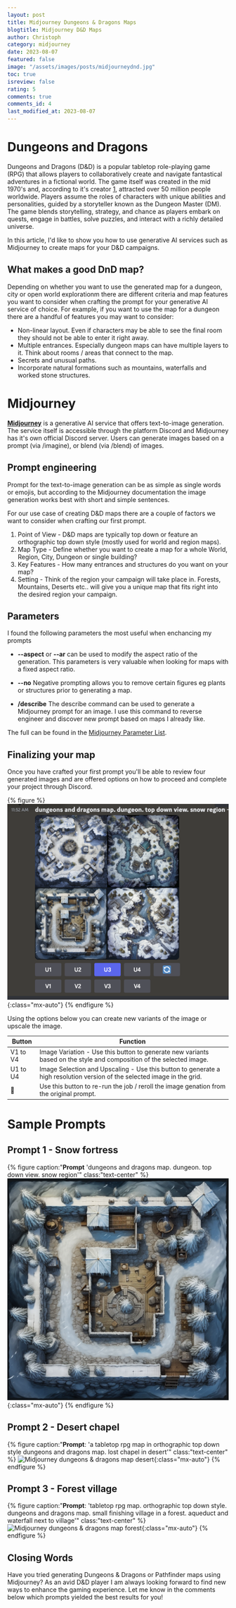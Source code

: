 ```yaml
---
layout: post
title: Midjourney Dungeons & Dragons Maps
blogtitle: Midjourney D&D Maps
author: Christoph
category: midjourney
date: 2023-08-07
featured: false
image: "/assets/images/posts/midjourneydnd.jpg"
toc: true
isreview: false
rating: 5
comments: true
comments_id: 4
last_modified_at: 2023-08-07
---
```


# Dungeons and Dragons

Dungeons and Dragons (D&D) is a popular tabletop role-playing game (RPG) that allows players to collaboratively create and navigate fantastical adventures in a fictional world. The game itself was created in the mid 1970's and, according to it's creator [1](https://www.nytimes.com/2022/05/21/style/dungeons-and-dragons.html), attracted over 50 million people worldwide. Players assume the roles of characters with unique abilities and personalities, guided by a storyteller known as the Dungeon Master (DM). The game blends storytelling, strategy, and chance as players embark on quests, engage in battles, solve puzzles, and interact with a richly detailed universe.

In this article, I'd like to show you how to use generative AI services such as Midjourney to create maps for your D&D campaigns.

## What makes a good DnD map?

Depending on whether you want to use the generated map for a dungeon, city or open world explorationm there are different criteria and map features you want to consider when crafting the prompt for your generative AI service of choice. For example, if you want to use the map for a dungeon there are a handful of features you may want to consider:

- Non-linear layout. Even if characters may be able to see the final room they should not be able to enter it right away.
- Multiple entrances. Especially dungeon maps can have multiple layers to it. Think about rooms / areas that connect to the map.
- Secrets and unusual paths.
- Incorporate natural formations such as mountains, waterfalls and worked stone structures.

# Midjourney

**[Midjourney](https://www.midjourney.com/)** is a generative AI service that offers text-to-image generation. The service itself is accessible through the platform Discord and Midjourney has it's own official Discord server. Users can generate images based on a prompt (via /imagine), or blend (via /blend) of images.

## Prompt engineering

Prompt for the text-to-image generation can be as simple as single words or emojis, but according to the Midjourney documentation the image generation works best with short and simple sentences.

For our use case of creating D&D maps there are a couple of factors we want to consider when crafting our first prompt.

1. Point of View - D&D maps are typically top down or feature an orthographic top down style (mostly used for world and region maps).
2. Map Type - Define whether you want to create a map for a whole World, Region, City, Dungeon or single building?
3. Key Features - How many entrances and structures do you want on your map?
4. Setting - Think of the region your campaign will take place in. Forests, Mountains, Deserts etc.. will give you a unique map that fits right into the desired region your campaign.

## Parameters

I found the following parameters the most useful when enchancing my prompts

- **--aspect** or **--ar** can be used to modify the aspect ratio of the generation. This parameters is very valuable when looking for maps with a fixed aspect ratio.

- **--no** Negative prompting allows you to remove certain figures eg plants or structures prior to generating a map.

- **/describe** The describe command can be used to generate a Midjourney prompt for an image. I use this command to reverse engineer and discover new prompt based on maps I already like.

The full can be found in the [Midjourney Parameter List](https://docs.midjourney.com/docs/parameter-list).

## Finalizing your map

Once you have crafted your first prompt you'll be able to review four generated images and are offered options on how to proceed and complete your project through Discord.

{% figure %}
![Midjourney dungeons & dragons discord options](/assets/images/posts/dnddiscord.png){:class="mx-auto"}
{% endfigure %}

Using the options below you can create new variants of the image or upscale the image.

| Button   | Function                                                                                                                 |
| -------- | ------------------------------------------------------------------------------------------------------------------------ |
| V1 to V4 | Image Variation - Use this button to generate new variants based on the style and composition of the selected image.     |
| U1 to U4 | Image Selection and Upscaling - Use this button to generate a high resolution version of the selected image in the grid. |
| 🔄       | Use this button to re-run the job / reroll the image genation from the original prompt.                                  |

# Sample Prompts

## Prompt 1 - Snow fortress

{% figure caption:"**Prompt** 'dungeons and dragons map. dungeon. top down view. snow region'" class:"text-center" %}
![Midjourney dungeons & dragons map snow](/assets/images/posts/dndsnow.png){:class="mx-auto"}
{% endfigure %}

## Prompt 2 - Desert chapel

{% figure caption:"**Prompt**: 'a tabletop rpg map in orthographic top down style dungeons and dragons map. lost chapel in desert'" class:"text-center" %}
![Midjourney dungeons & dragons map desert](/assets/images/posts/dnddesert.png){:class="mx-auto"}
{% endfigure %}

## Prompt 3 - Forest village

{% figure caption:"**Prompt**: 'tabletop rpg map. orthographic top down style. dungeons and dragons map. small finishing village in a forest. aqueduct and waterfall next to village'" class:"text-center" %}
![Midjourney dungeons & dragons map forest](/assets/images/posts/dndforest.png){:class="mx-auto"}
{% endfigure %}

## Closing Words

Have you tried generating Dungeons & Dragons or Pathfinder maps using Midjourney? As an avid D&D player I am always looking forward to find new ways to enhance the gaming experience. Let me know in the comments below which prompts yielded the best results for you!
